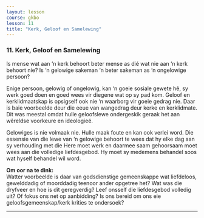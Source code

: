 ```yaml
---
layout: lesson
course: gkbo
lesson: 11
title: "Kerk, Geloof en Samelewing"
---
```


### 11. Kerk, Geloof en Samelewing
Is mense wat aan ‘n kerk behoort beter mense as dié wat nie aan ‘n kerk behoort nie? Is ‘n gelowige sakeman ‘n beter sakeman as ‘n ongelowige persoon?

Enige persoon, gelowig of ongelowig, kan ‘n goeie sosiale gewete hê, sy werk goed doen en goed wees vir diegene wat op sy pad kom. Geloof en kerklidmaatskap is opsigself ook nie ‘n waarborg vir goeie gedrag nie. Daar is baie voorbeelde deur die eeue van wangedrag deur kerke en kerklidmate. Dit was meestal omdat hulle geloofslewe ondergeskik geraak het aan wêreldse voorkeure en ideologieë.

Gelowiges is nie volmaak nie. Hulle maak foute en kan ook verlei word. Die essensie van die lewe van ‘n gelowige behoort te wees dat hy elke dag aan sy verhouding met die Here moet werk en daarmee saam gehoorsaam moet wees aan die volledige liefdesgebod. Hy moet sy medemens behandel soos wat hyself behandel wil word.

**Om oor na te dink:**  
Watter voorbeelde is daar van godsdienstige gemeenskappe wat liefdeloos, gewelddadig of moorddadig teenoor ander opgetree het? Wat was die dryfveer en hoe is dit geregverdig? Leef onsself die liefdesgebod volledig uit? Of fokus ons net op aanbidding? Is ons bereid om ons eie geloofsgemeenskap/kerk krities te ondersoek?

---
